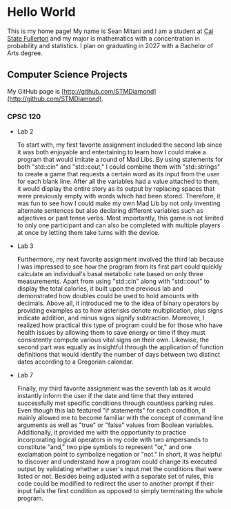# Hello World

This is my home page! My name is Sean Mitani and I am a student at
[Cal State Fullerton](http://www.fullerton.edu/) and my major is mathematics
with a concentration in probability and statistics. I plan on graduating in
2027 with a Bachelor of Arts degree.

## Computer Science Projects

My GitHub page is [http://github.com/STMDiamond](http://github.com/STMDiamond).

### CPSC 120

* Lab 2

    To start with, my first favorite assignment included the second lab since
    it was both enjoyable and entertaining to learn how I could make a program
    that would imitate a round of Mad Libs. By using statements for both
    "std::cin" and "std::cout," I could combine them with "std::strings" to
    create a game that requests a certain word as its input from the user for
    each blank line. After all the variables had a value attached to them, it
    would display the entire story as its output by replacing spaces that were
    previously empty with words which had been stored. Therefore, it was fun to
    see how I could make my own Mad Lib by not only inventing alternate
    sentences but also declaring different variables such as adjectives or past
    tense verbs. Most importantly, this game is not limited to only one
    participant and can also be completed with multiple players at once by
    letting them take turns with the device.

* Lab 3

    Furthermore, my next favorite assignment involved the third lab because I
    was impressed to see how the program from its first part could quickly
    calculate an individual's basal metabolic rate based on only three
    measurements. Apart from using "std::cin" along with "std::cout" to display
    the total calories, it built upon the previous lab and demonstrated how
    doubles could be used to hold amounts with decimals. Above all, it
    introduced me to the idea of binary operators by providing examples as to
    how asterisks denote multiplication, plus signs indicate addition, and
    minus signs signify subtraction. Moreover, I realized how practical this
    type of program could be for those who have health issues by allowing them
    to save energy or time if they must consistently compute various vital
    signs on their own. Likewise, the second part was equally as insightful
    through the application of function definitions that would identify the
    number of days between two distinct dates according to a Gregorian
    calendar.

* Lab 7

    Finally, my third favorite assignment was the seventh lab as it would
    instantly inform the user if the date and time that they entered
    successfully met specific conditions through countless parking rules. Even
    though this lab featured "if statements" for each condition, it mainly
    allowed me to become familiar with the concept of command line arguments as
    well as "true" or "false" values from Boolean variables. Additionally, it
    provided me with the opportunity to practice incorporating logical
    operators in my code with two ampersands to constitute "and," two pipe
    symbols to represent "or," and one exclamation point to symbolize negation
    or "not." In short, it was helpful to discover and understand how a program
    could change its executed output by validating whether a user's input met
    the conditions that were listed or not. Besides being adjusted with a
    separate set of rules, this code could be modified to redirect the user to
    another prompt if their input fails the first condition as opposed to
    simply terminating the whole program.